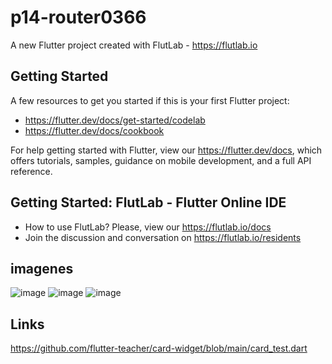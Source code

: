 # p14-router0366

A new Flutter project created with FlutLab - https://flutlab.io

## Getting Started

A few resources to get you started if this is your first Flutter project:

- https://flutter.dev/docs/get-started/codelab
- https://flutter.dev/docs/cookbook

For help getting started with Flutter, view our
https://flutter.dev/docs, which offers tutorials,
samples, guidance on mobile development, and a full API reference.

## Getting Started: FlutLab - Flutter Online IDE

- How to use FlutLab? Please, view our https://flutlab.io/docs
- Join the discussion and conversation on https://flutlab.io/residents
## imagenes
![image](https://github.com/GuerreroA128/act13-pagerouter/assets/143743819/cbdf79d3-81ae-4a08-9f1c-55ccb8fd4662)
![image](https://github.com/GuerreroA128/act13-pagerouter/assets/143743819/c85d5271-ba7e-42ea-a220-fa9700ca5a7d)
![image](https://github.com/GuerreroA128/act13-pagerouter/assets/143743819/481fb1bf-4952-4f01-b06e-85e5a2a3ce69)
## Links
https://github.com/flutter-teacher/card-widget/blob/main/card_test.dart

